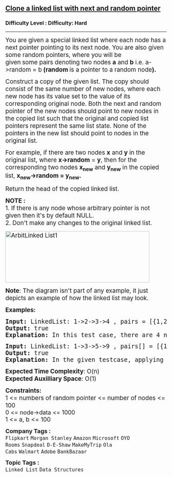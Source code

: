 <h2><a href="https://www.geeksforgeeks.org/problems/clone-a-linked-list-with-next-and-random-pointer/1?timeMachineDate=2024-09-21">Clone a linked list with next and random pointer</a></h2><h3>Difficulty Level : Difficulty: Hard</h3><hr><div class="problems_problem_content__Xm_eO"><p><span style="font-size: 14pt;">You are given a special linked list where each node has a next pointer pointing to its next node. You are also given some random pointers, where you will be given<strong>&nbsp;</strong>some&nbsp;pairs denoting two nodes&nbsp;<strong>a</strong>&nbsp;and&nbsp;<strong>b</strong> i.e. a-&gt;random = b<strong>&nbsp;</strong><strong>(</strong><strong>random</strong><strong>&nbsp;</strong>is a pointer to a random node<strong>).</strong></span></p>
<p><span style="font-size: 14pt;">Construct a copy of the given list. The copy should consist of the same number of new nodes, where each new node has its value set to the value of its corresponding original node. Both the next and random pointer of the new nodes should point to new nodes in the copied list such that the original and copied list pointers represent the same list state. None of the pointers in the new list should point to nodes in the original list.</span></p>
<p><span style="font-size: 14pt;">For example, if there are two nodes&nbsp;<strong>x</strong>&nbsp;and&nbsp;<strong>y</strong>&nbsp;in the original list, where&nbsp;<strong>x-&gt;random</strong> = <strong>y</strong>, then for the corresponding two nodes&nbsp;<strong>x<sub>new</sub></strong>&nbsp;and&nbsp;<strong>y<sub>new</sub></strong>&nbsp;in the copied list,&nbsp;<strong>x<sub>new</sub>-&gt;</strong><strong>random</strong><strong> = y<sub>new</sub>.</strong></span></p>
<p><span style="font-size: 14pt;">Return the head of the copied linked list.</span></p>
<p><span style="font-size: 14pt;"><strong>NOTE :&nbsp;</strong><br>1. If there is any node whose arbitrary pointer is not given then it's by default NULL.&nbsp;<br>2. Don't make any changes to the original linked list.</span></p>
<p><span style="font-size: 14pt;"><img class="aligncenter size-full wp-image-1254" style="height: 160px; width: 450px;" title="ArbitLinked List1" src="https://contribute.geeksforgeeks.org/wp-content/uploads/clone.jpg" alt="ArbitLinked List1"></span></p>
<p><span style="font-size: 14pt;"><strong>Note</strong>: The diagram isn't part of any example, it just depicts an example of how the linked list may look.</span></p>
<p><span style="font-size: 14pt;"><strong>Examples:</strong></span></p>
<pre><span style="font-size: 14pt;"><strong>Input: </strong>LinkedList: 1-&gt;2-&gt;3-&gt;4 , pairs = [{1,2},{2,4}]
<strong>Output: </strong>true<strong>
Explanation: </strong>In this test case, there are 4 nodes in linked list.&nbsp; Among these 4 nodes,&nbsp; 2 nodes have arbitrary pointer set, rest two nodes have arbitrary pointer as NULL. Second line tells us the value of four nodes. The third line gives the information about arbitrary pointers. The first node arbitrary pointer is set to node 2.&nbsp; The second node arbitrary pointer is set to node 4.
</span></pre>
<pre><span style="font-size: 14pt;"><strong>Input: </strong>LinkedList: 1-&gt;3-&gt;5-&gt;9 , pairs[] = [{1,1},{3,4}]
<strong>Output: </strong>true<strong>
Explanation: </strong>In the given testcase, applying the method as stated in the above example, the output will be 1.
</span></pre>
<p><span style="font-size: 14pt;"><strong>Expected Time Complexity</strong>: O(n)<br><strong>Expected Auxilliary Space</strong>: O(1)</span></p>
<p><span style="font-size: 14pt;"><strong>Constraints:</strong><br>1 &lt;=&nbsp;numbers of random pointer &lt;=&nbsp;number of nodes &lt;= 100<br><span style="font-size: 18px;">0 &lt;= node-&gt;data &lt;= 1000</span><br></span><span style="font-size: 14pt;">1 &lt;= a, b &lt;= 100</span></p></div><p><span style=font-size:18px><strong>Company Tags : </strong><br><code>Flipkart</code>&nbsp;<code>Morgan Stanley</code>&nbsp;<code>Amazon</code>&nbsp;<code>Microsoft</code>&nbsp;<code>OYO Rooms</code>&nbsp;<code>Snapdeal</code>&nbsp;<code>D-E-Shaw</code>&nbsp;<code>MakeMyTrip</code>&nbsp;<code>Ola Cabs</code>&nbsp;<code>Walmart</code>&nbsp;<code>Adobe</code>&nbsp;<code>BankBazaar</code>&nbsp;<br><p><span style=font-size:18px><strong>Topic Tags : </strong><br><code>Linked List</code>&nbsp;<code>Data Structures</code>&nbsp;